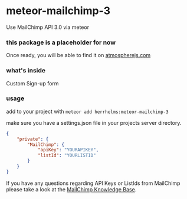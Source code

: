 # meteor-mailchimp-3
Use MailChimp API 3.0 via meteor

### this package is a placeholder for now

Once ready, you will be able to find it on [atmospherejs.com](https://atmospherejs.com/herrhelms) 

### what's inside 

Custom Sign-up form

### usage

add to your project with
`meteor add herrhelms:meteor-mailchimp-3`

make sure you have a settings.json file in your projects server directory.

```json
{
    "private": {
        "MailChimp": {
            "apiKey": "YOURAPIKEY",
            "listId": "YOURLISTID"
        }
    }
}
```

If you have any questions regarding API Keys or ListIds from MailChimp please take a look at the [MailChimp Knowledge Base](http://kb.mailchimp.com).
